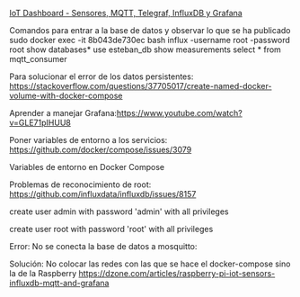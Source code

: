 [IoT Dashboard - Sensores, MQTT, Telegraf, InfluxDB y Grafana](http://josejuansanchez.org/iot-dashboard/)

Comandos para entrar a la base de datos y observar lo que se ha publicado
sudo docker exec -it 8b043de730ec bash
influx -username root -password root
show databases*
use esteban_db
show measurements
select * from mqtt_consumer


Para solucionar el error de los datos persistentes: https://stackoverflow.com/questions/37705017/create-named-docker-volume-with-docker-compose

Aprender a manejar Grafana:https://www.youtube.com/watch?v=GLE71pIHUU8


Poner variables de entorno a los servicios: https://github.com/docker/compose/issues/3079

Variables de entorno en Docker Compose


Problemas de reconocimiento de root: https://github.com/influxdata/influxdb/issues/8157

create user admin with password 'admin' with all privileges

create user root with password 'root' with all privileges

Error: No se conecta la base de datos a mosquitto:

Solución: No colocar las redes con las que se hace el docker-compose sino la de la Raspberry
https://dzone.com/articles/raspberry-pi-iot-sensors-influxdb-mqtt-and-grafana
